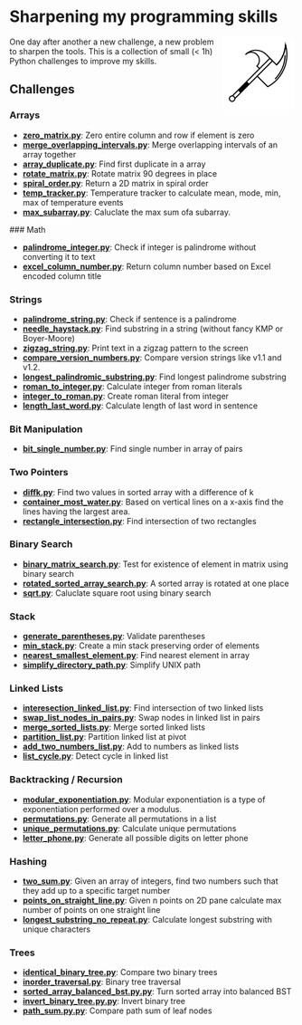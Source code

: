 # Sharpening my programming skills

<img align="right" alt="mbtoolbox" src="keep_tools_sharp.png" />

One day after another a new challenge, a new problem to sharpen
the tools. This is a collection of small (< 1h) Python challenges
to improve my skills.

## Challenges

### Arrays

- **[zero_matrix.py](challenges/zero_matrix.py)**: Zero entire column and row if element is zero
- **[merge_overlapping_intervals.py](challenges/merge_overlapping_intervals.py)**: Merge overlapping intervals of an array together
- **[array_duplicate.py](challenges/array_duplicate.py)**: Find first duplicate in a array
- **[rotate_matrix.py](challenges/rotate_matrix.py)**: Rotate matrix 90 degrees in place
- **[spiral_order.py](challenges/spiral_order.py)**: Return a 2D matrix in spiral order
- **[temp_tracker.py](challenges/temp_tracker.py)**: Temperature tracker to calculate mean, mode, min, max of temperature events
- **[max_subarray.py](challenges/max_subarray.py)**: Caluclate the max sum ofa subarray.

### Math

- **[palindrome_integer.py](challenges/palindrome_integer.py)**: Check if integer is palindrome without converting it to text
- **[excel_column_number.py](challenges/excel_column_number.py)**: Return column number based on Excel encoded column title

### Strings

- **[palindrome_string.py](challenges/palindrome_string.py)**: Check if sentence is a palindrome
- **[needle_haystack.py](challenges/needle_haystack.py)**: Find substring in a string (without fancy KMP or Boyer-Moore)
- **[zigzag_string.py](challenges/zigzag_string.py)**: Print text in a zigzag pattern to the screen
- **[compare_version_numbers.py](challenges/compare_version_numbers.py)**: Compare version strings like v1.1 and v1.2.
- **[longest_palindromic_substring.py](challenges/longest_palindromic_substring.py)**: Find longest palindrome substring
- **[roman_to_integer.py](challenges/roman_to_integer.py)**: Calculate integer from roman literals
- **[integer_to_roman.py](challenges/integer_to_roman.py)**: Create roman literal from integer
- **[length_last_word.py](challenges/length_last_word.py)**: Calculate length of last word in sentence

### Bit Manipulation

- **[bit_single_number.py](challenges/bit_single_number.py)**: Find single number in array of pairs

### Two Pointers

- **[diffk.py](challenges/diffk.py)**: Find two values in sorted array with a difference of k
- **[container_most_water.py](challenges/container_most_water.py)**: Based  on vertical lines on a x-axis find the lines having the largest area.
- **[rectangle_intersection.py](challenges/rectangle_intersection.py)**: Find intersection of two rectangles

### Binary Search

- **[binary_matrix_search.py](challenges/binary_matrix_search.py)**: Test for existence of element in matrix using binary search
- **[rotated_sorted_array_search.py](challenges/rotated_sorted_array_search.py)**: A sorted array is rotated at one place
- **[sqrt.py](challenges/sqrt.py)**: Caluclate square root using binary search

### Stack

- **[generate_parentheses.py](challenges/generate_parentheses.py)**: Validate parentheses
- **[min_stack.py](challenges/min_stack.py)**: Create a min stack preserving order of elements
- **[nearest_smallest_element.py](challenges/nearest_smallest_element.py)**: Find nearest element in array
- **[simplify_directory_path.py](challenges/simplify_directory_path.py)**: Simplify UNIX path

### Linked Lists

- **[interesection_linked_list.py](challenges/interesection_linked_list.py)**: Find intersection of two linked lists
- **[swap_list_nodes_in_pairs.py](challenges/swap_list_nodes_in_pairs.py)**: Swap nodes in linked list in pairs
- **[merge_sorted_lists.py](challenges/merge_sorted_lists.py)**: Merge sorted linked lists
- **[partition_list.py](challenges/partition_list.py)**: Partition linked list at pivot
- **[add_two_numbers_list.py](challenges/add_two_numbers_list.py)**: Add to numbers as linked lists
- **[list_cycle.py](challenges/list_cycle.py)**: Detect cycle in linked list

### Backtracking / Recursion

- **[modular_exponentiation.py](challenges/modular_exponentiation.py)**: Modular exponentiation is a type of exponentiation performed over a modulus.
- **[permutations.py](challenges/permutations.py)**: Generate all permutations in a list
- **[unique_permutations.py](challenges/unique_permutations.py)**: Calculate unique permutations
- **[letter_phone.py](challenges/letter_phone.py)**: Generate all possible digits on letter phone

### Hashing

- **[two_sum.py](challenges/two_sum.py)**: Given an array of integers, find two numbers such that they add up to a specific target number
- **[points_on_straight_line.py](challenges/points_on_straight_line.py)**: Given n points on 2D pane calculate max number of points on one straight line
- **[longest_substring_no_repeat.py](challenges/longest_substring_no_repeat.py)**: Calculate longest substring with unique characters

### Trees

- **[identical_binary_tree.py](challenges/identical_binary_tree.py)**: Compare two binary trees
- **[inorder_traversal.py](challenges/inorder_traversal.py)**: Binary tree traversal
- **[sorted_array_balanced_bst.py.py](challenges/sorted_array_balanced_bst.py.py)**: Turn sorted array into balanced BST
- **[invert_binary_tree.py.py](challenges/invert_binary_tree.py.py)**: Invert binary tree
- **[path_sum.py.py](challenges/path_sum.py.py)**: Compare path sum of leaf nodes
